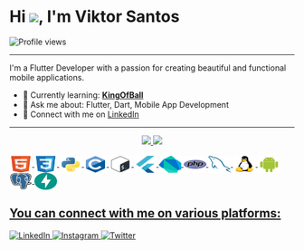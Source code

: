 <h1 align="left">Hi <img src="https://raw.githubusercontent.com/kaueMarques/kaueMarques/master/hi.gif" height="30px">, I'm Viktor Santos </h1>
<p align="left"> <img src="https://komarev.com/ghpvc/?username=viktorsht&color=yellow" alt="Profile views" /> </p>

---

I'm a Flutter Developer with a passion for creating beautiful and functional mobile applications. 

- 🌱 Currently learning: **[KingOfBall](https://github.com/viktorsht/KingOfBall)**
- 💬 Ask me about: Flutter, Dart, Mobile App Development
- 💼 Connect with me on [LinkedIn](https://www.linkedin.com/in/vitor-santos-62920419a/)

---

<div align="center">
  <a href="https://github.com/viktorsht">
  <img height="160em" src="https://github-readme-stats.vercel.app/api?username=viktorsht&show_icons=true&theme=dark&include_all_commits=true&count_private=true"/>
  <img height="160em" src="https://github-readme-stats.vercel.app/api/top-langs/?username=viktorsht&layout=compact&langs_count=7&theme=dark"/>
</div>
<div style="display: inline_block"><br>
  <img align="center" alt="Viktor-HTML" height="30" width="40" src="https://raw.githubusercontent.com/devicons/devicon/master/icons/html5/html5-original.svg">
  <img align="center" alt="Viktor-CSS" height="30" width="40" src="https://raw.githubusercontent.com/devicons/devicon/master/icons/css3/css3-original.svg">
  <img align="center" alt="Viktor-Python" height="30" width="40" src="https://raw.githubusercontent.com/devicons/devicon/master/icons/python/python-original.svg">
  <img align="center" alt="Viktor-C" height="30" width="40" src="https://raw.githubusercontent.com/devicons/devicon/master/icons/c/c-original.svg">
  <img align="center" alt="Viktor-Bash" height="30" width="40" src="https://raw.githubusercontent.com/devicons/devicon/master/icons/bash/bash-original.svg">
  <img align="center" alt="Viktor-Flutter" height="30" width="40" src="https://raw.githubusercontent.com/devicons/devicon/master/icons/flutter/flutter-original.svg">
  <img align="center" alt="Viktor-Dart" height="30" width="40" src="https://raw.githubusercontent.com/devicons/devicon/master/icons/dart/dart-original.svg">
  <img align="center" alt="Viktor-Php" height="30" width="40" src="https://raw.githubusercontent.com/devicons/devicon/master/icons/php/php-original.svg">
  <img align="center" alt="Viktor-MySQL" height="30" width="40" src="https://raw.githubusercontent.com/devicons/devicon/master/icons/mysql/mysql-original.svg">
  <img align="center" alt="Viktor-Linux" height="30" width="40" src="https://raw.githubusercontent.com/devicons/devicon/master/icons/linux/linux-original.svg">
  <img align="center" alt="Viktor-Android" height="30" width="40" src="https://raw.githubusercontent.com/devicons/devicon/master/icons/android/android-original.svg">
  <img align="center" alt="Viktor-PostgreSQL" height="30" width="40" src="https://raw.githubusercontent.com/devicons/devicon/master/icons/postgresql/postgresql-original.svg">
  <img align="center" alt="Viktor-FastAPI" height="30" width="40" src="https://raw.githubusercontent.com/devicons/devicon/master/icons/fastapi/fastapi-original.svg">
</div>

## You can connect with me on various platforms:

<div align="left">
  <a href="https://www.linkedin.com/in/vitor-santos-62920419a/" target="_blank">
    <img src="https://img.shields.io/badge/-LinkedIn-blue?style=for-the-badge&logo=linkedin&logoColor=white" alt="LinkedIn" />
  </a>
  
  <a href="https://instagram.com/viktor_sht_" target="_blank">
    <img src="https://img.shields.io/badge/-Instagram-%23E4405F?style=for-the-badge&logo=instagram&logoColor=white" alt="Instagram" />
  </a>
  
  <a href="https://twitter.com/viktor_sht_" target="_blank">
    <img src="https://img.shields.io/badge/-Twitter-%231DA1F2?style=for-the-badge&logo=twitter&logoColor=white" alt="Twitter" />
  </a>
</div>
